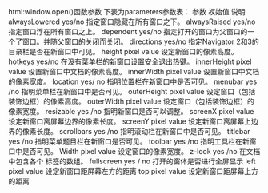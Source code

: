 html:window.open()函数参数
下表为parameters参数表：
参数          衩始值          说明
alwaysLowered yes/no 指定窗口隐藏在所有窗口之下。
alwaysRaised yes/no 指定窗口浮在所有窗口之上。
dependent yes/no 指定打开的窗口为父窗口的一个了窗口。并随父窗口的关闭而关闭。
directions yes/no 指定Navigator 2和3的目录栏是否在新窗口中可见。
height pixel value 设定新窗口的像素高度。
hotkeys yes/no 在没有菜单栏的新窗口设置安全退出热键。
innerHeight pixel value 设置新窗口中文档的像素高度。
innerWidth pixel value 设置新窗口中文档的像素宽度。
location yes/ no 指明位置栏在新窗口中是否可见。
menubar yes /no 指明菜单栏在新窗口中是否可见。
outerHeight pixel value 设定窗口（包括装饰边框）的像素高度。
outerWidth pixel value 设定窗口（包括装饰边框）的像素宽度。
resizable yes /no 指明新窗口是否可以调整。
screenX pixel value 设定新窗口离屏幕边界的像素长度。
screenY pixel value 设定新窗口离屏幕上边界的像素长度。
scrollbars yes /no 指明滚动栏在新窗口中是否可见。
titlebar yes /no 指明菜单题目栏在新窗口是否可见。
toolbar yes /no 指明工具栏在新窗口中是否可见。
Width pixel value 设定窗口的像素宽度。
z-look yes /no 在文档中包含各个 <pplet>标签的数组。
fullscreen yes / no 打开的窗体是否进行全屏显示
left pixel value 设定新窗口距屏幕左方的距离
top pixel value 设定新窗口距屏幕上方的距离